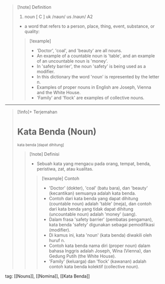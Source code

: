 >[!note] Definition
>1. noun [ C ]
uk  /naʊn/ us  /naʊn/
A2
>- a word that refers to a person, place, thing, event, substance, or quality:
> > [!example] 
> > - 'Doctor', 'coal', and 'beauty' are all nouns.
> > - An example of a countable noun is 'table', and an example of an uncountable noun is 'money'.
> > - In 'safety barrier', the noun 'safety' is being used as a modifier.
> > - In this dictionary the word 'noun' is represented by the letter n.
> > - Examples of proper nouns in English are Joseph, Vienna and the White House.
> > - 'Family' and 'flock' are examples of collective nouns.

---

>[!info]+ Terjemahan
> # Kata Benda (Noun)
><small>kata benda [dapat dihitung]</small>
> > [!note] Definisi
> > - Sebuah kata yang mengacu pada orang, tempat, benda, peristiwa, zat, atau kualitas.
> > > [!example] Contoh
> > > - 'Doctor' (dokter), 'coal' (batu bara), dan 'beauty' (kecantikan) semuanya adalah kata benda.
> > > - Contoh dari kata benda yang dapat dihitung (countable noun) adalah 'table' (meja), dan contoh dari kata benda yang tidak dapat dihitung (uncountable noun) adalah 'money' (uang).
> > > - Dalam frasa 'safety barrier' (pembatas pengaman), kata benda 'safety' digunakan sebagai pemodifikasi (modifier).
> > > - Di kamus ini, kata 'noun' (kata benda) diwakili oleh huruf n.
> > > - Contoh kata benda nama diri (proper noun) dalam bahasa Inggris adalah Joseph, Wina (Vienna), dan Gedung Putih (the White House).
> > > - 'Family' (keluarga) dan 'flock' (kawanan) adalah contoh kata benda kolektif (collective noun).

tag: [[Nouns]], [[Nomina]], [[Kata Benda]]